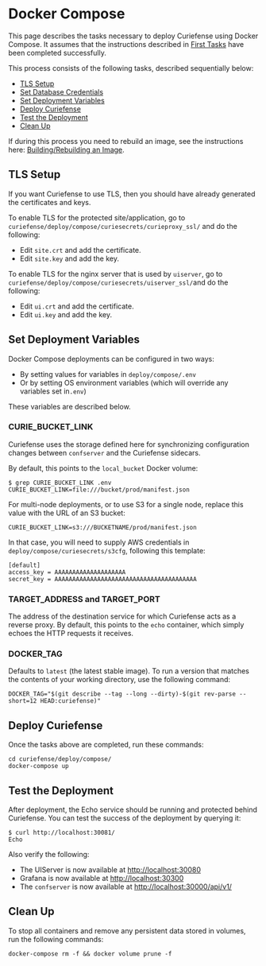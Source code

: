 # Docker Compose

This page describes the tasks necessary to deploy Curiefense using Docker Compose. It assumes that the instructions described in [First Tasks](first-tasks.md) have been completed successfully.

This process consists of the following tasks, described sequentially below:

* [TLS Setup](docker-compose.md#tls-setup)
* [Set Database Credentials](docker-compose.md#set-database-credentials)
* [Set Deployment Variables](docker-compose.md#set-deployment-variables)
* [Deploy Curiefense](docker-compose.md#deploy-curiefense)
* [Test the Deployment](docker-compose.md#test-the-deployment)
* [Clean Up](docker-compose.md#clean-up)

If during this process you need to rebuild an image, see the instructions here: [Building/Rebuilding an Image](../../reference/services-container-images.md#building-rebuilding-images).

## TLS Setup

If you want Curiefense to use TLS, then you should have already generated the certificates and keys.

To enable TLS for the protected site/application, go to `curiefense/deploy/compose/curiesecrets/curieproxy_ssl/` and do the following:

* Edit `site.crt` and add the certificate.
* Edit `site.key` and add the key.

To enable TLS for the nginx server that is used by `uiserver`, go to `curiefense/deploy/compose/curiesecrets/uiserver_ssl/`and do the following:

* Edit `ui.crt` and add the certificate.
* Edit `ui.key` and add the key.

## Set Deployment Variables

Docker Compose deployments can be configured in two ways:

* By setting values for variables in `deploy/compose/.env` 
* Or by setting OS environment variables \(which will override any variables set in`.env`\)

These variables are described below.

### CURIE\_BUCKET\_LINK

Curiefense uses the storage defined here for synchronizing configuration changes between `confserver` and the Curiefense sidecars. 

By default, this points to the `local_bucket` Docker volume:

```text
$ grep CURIE_BUCKET_LINK .env
CURIE_BUCKET_LINK=file:///bucket/prod/manifest.json
```

For multi-node deployments, or to use S3 for a single node, replace this value with the URL of an S3 bucket:

```text
CURIE_BUCKET_LINK=s3:///BUCKETNAME/prod/manifest.json
```

In that case, you will need to supply AWS credentials in  `deploy/compose/curiesecrets/s3cfg`, following this template:

```text
[default]
access_key = AAAAAAAAAAAAAAAAAAAA
secret_key = AAAAAAAAAAAAAAAAAAAAAAAAAAAAAAAAAAAAAAAA
```

### TARGET\_ADDRESS and TARGET\_PORT

The address of the destination service for which Curiefense acts as a reverse proxy. By default, this points to the `echo` container, which simply echoes the HTTP requests it receives.

### DOCKER\_TAG

Defaults to `latest` \(the latest stable image\). To run a version that matches the contents of your working directory, use the following command:

```text
DOCKER_TAG="$(git describe --tag --long --dirty)-$(git rev-parse --short=12 HEAD:curiefense)"
```

## Deploy Curiefense

Once the tasks above are completed, run these commands:

```text
cd curiefense/deploy/compose/
docker-compose up
```

## Test the Deployment

After deployment, the Echo service should be running and protected behind Curiefense. You can test the success of the deployment by querying it:

```text
$ curl http://localhost:30081/
Echo
```

Also verify the following:

* The UIServer is now available at [http://localhost:30080](http://localhost:30080)
* Grafana is now available at [http://localhost:30300](http://localhost:30300)
* The `confserver` is now available at [http://localhost:30000/api/v1/](http://localhost:30000/api/v1/)

## Clean Up

To stop all containers and remove any persistent data stored in volumes, run the following commands:

```text
docker-compose rm -f && docker volume prune -f
```

